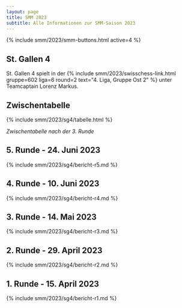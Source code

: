```yaml
---
layout: page
title: SMM 2023
subtitle: Alle Informationen zur SMM-Saison 2023
---
```


{% include smm/2023/smm-buttons.html active=4 %}

## St. Gallen 4

St. Gallen 4 spielt in der
{% include smm/2023/swisschess-link.html gruppe=602 liga=6 round=2 text="4. Liga, Gruppe Ost 2" %}
unter Teamcaptain Lorenz Markus.

## Zwischentabelle

{% include smm/2023/sg4/tabelle.html %}

_Zwischentabelle nach der 3. Runde_

## 5. Runde - 24. Juni 2023

{% include smm/2023/sg4/bericht-r5.md %}

## 4. Runde - 10. Juni 2023

{% include smm/2023/sg4/bericht-r4.md %}

## 3. Runde - 14. Mai 2023

{% include smm/2023/sg4/bericht-r3.md %}

## 2. Runde - 29. April 2023

{% include smm/2023/sg4/bericht-r2.md %}

## 1. Runde - 15. April 2023

{% include smm/2023/sg4/bericht-r1.md %}

<style>
table th, table td:nth-of-type(4) {
    white-space: nowrap;
}
</style>
